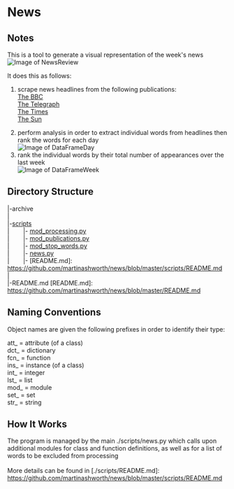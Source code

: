 News
====

Notes
-------

This is a tool to generate a visual representation of the week's news<br />
![Image of NewsReview](http://whatmakesitgo.com/wp-content/uploads/2020/08/Screenshot-2020-08-21-at-16.52.47.png)

It does this as follows:
1) scrape news headlines from the following publications:<br />
[The BBC][] <br />
[The Telegraph][] <br />
[The Times][] <br />
[The Sun][] <br />

[The BBC]: https://www.bbc.co.uk/news
[The Times]: https://www.thetimes.co.uk/
[The Telegraph]: https://www.telegraph.co.uk/
[The Sun]: https://www.thesun.co.uk/news
[scripts]: https://github.com/martinashworth/news/tree/master/scripts
[news.py]: https://github.com/martinashworth/news/blob/master/scripts/news.py
[mod_processing.py]: https://github.com/martinashworth/news/blob/master/scripts/mod_processing.py
[mod_publications.py]: https://github.com/martinashworth/news/blob/master/scripts/mod_publications.py
[mod_stop_words.py]: https://github.com/martinashworth/news/blob/master/scripts/mod_stop_words.py

2) perform analysis in order to extract individual words from headlines then rank the words for each day<br />
![Image of DataFrameDay](http://whatmakesitgo.com/wp-content/uploads/2020/08/Screenshot-2020-08-21-at-16.51.34.png)
3) rank the individual words by their total number of appearances over the last week<br />
![Image of DataFrameWeek](http://whatmakesitgo.com/wp-content/uploads/2020/08/Screenshot-2020-08-21-at-16.52.25.png)


Directory Structure
--------------

|-archive <br />
| <br />
|-[scripts][] <br />
|&nbsp;&nbsp;&nbsp;&nbsp;&nbsp;&nbsp;&nbsp;&nbsp;|- [mod_processing.py][] <br />
|&nbsp;&nbsp;&nbsp;&nbsp;&nbsp;&nbsp;&nbsp;&nbsp;|- [mod_publications.py][] <br />
|&nbsp;&nbsp;&nbsp;&nbsp;&nbsp;&nbsp;&nbsp;&nbsp;|- [mod_stop_words.py][] <br />
|&nbsp;&nbsp;&nbsp;&nbsp;&nbsp;&nbsp;&nbsp;&nbsp;|- [news.py][] <br />
|&nbsp;&nbsp;&nbsp;&nbsp;&nbsp;&nbsp;&nbsp;&nbsp;|- [README.md]: https://github.com/martinashworth/news/blob/master/scripts/README.md<br />
| <br />
|-README.md [README.md]: https://github.com/martinashworth/news/blob/master/README.md<br />


Naming Conventions
------------------

Object names are given the following prefixes in order to identify their type: <br />

att_ = attribute (of a class) <br />
dct_ = dictionary <br />
fcn_ = function <br />
ins_ = instance (of a class) <br />
int_ = integer <br />
lst_ = list <br />
mod_ = module <br />
set_ = set <br />
str_ = string <br />


How It Works
------------

The program is managed by the main ./scripts/news.py which calls upon additional modules for class and function definitions, as well as for a list of words to be excluded from processing<br />
<br />
More details can be found in [./scripts/README.md]: https://github.com/martinashworth/news/blob/master/scripts/README.md
